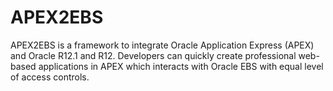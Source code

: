 # APEX2EBS

APEX2EBS is a framework to integrate Oracle Application Express (APEX) and Oracle R12.1 and R12. 
Developers can quickly create professional web-based applications in APEX which interacts with Oracle EBS with equal level of access controls. 
